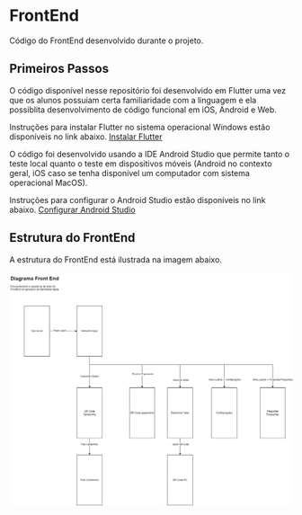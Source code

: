 # FrontEnd

Código do FrontEnd desenvolvido durante o projeto.

## Primeiros Passos

O código disponível nesse repositório foi desenvolvido em Flutter uma vez que os alunos possuiam certa familiaridade com a linguagem e ela possiblita desenvolvimento de código funcional em iOS, Android e Web.

Instruções para instalar Flutter no sistema operacional Windows estão disponíveis no link abaixo.
[Instalar Flutter](https://docs.flutter.dev/get-started/install/windows)

O código foi desenvolvido usando a IDE Android Studio que permite tanto o teste local quanto o teste em dispositivos móveis (Android no contexto geral, iOS caso se tenha disponível um computador com sistema operacional MacOS).

Instruções para configurar o Android Studio estão disponíveis no link abaixo.
[Configurar Android Studio](https://docs.flutter.dev/get-started/editor?tab=androidstudio)

## Estrutura do FrontEnd

A estrutura do FrontEnd está ilustrada na imagem abaixo.

![Diagrama do FrontEnd](https://github.com/Necctares/MC855---Carteirinha-Estudantil/blob/main/projeto/MC855entrega6.png)
